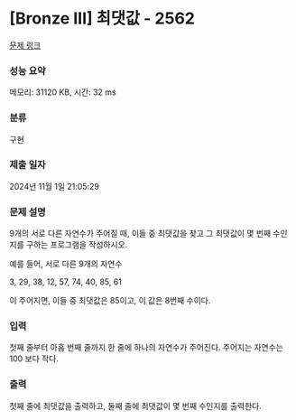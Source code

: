 # [Bronze III] 최댓값 - 2562 

[문제 링크](https://www.acmicpc.net/problem/2562) 

### 성능 요약

메모리: 31120 KB, 시간: 32 ms

### 분류

구현

### 제출 일자

2024년 11월 1일 21:05:29

### 문제 설명

<p>9개의 서로 다른 자연수가 주어질 때, 이들 중 최댓값을 찾고 그 최댓값이 몇 번째 수인지를 구하는 프로그램을 작성하시오.</p>

<p>예를 들어, 서로 다른 9개의 자연수</p>

<p>3, 29, 38, 12, 57, 74, 40, 85, 61</p>

<p>이 주어지면, 이들 중 최댓값은 85이고, 이 값은 8번째 수이다.</p>

### 입력 

 <p>첫째 줄부터 아홉 번째 줄까지 한 줄에 하나의 자연수가 주어진다. 주어지는 자연수는 100 보다 작다.</p>

### 출력 

 <p>첫째 줄에 최댓값을 출력하고, 둘째 줄에 최댓값이 몇 번째 수인지를 출력한다.</p>

